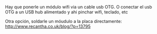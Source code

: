 Hay que ponerle un módulo wifi via un cable usb OTG.
O conectar el usb OTG a un USB hub alimentado y ahi pinchar wifi, teclado, etc

Otra opción, soldarle un móudulo a la placa directamente: http://www.recantha.co.uk/blog/?p=13795
